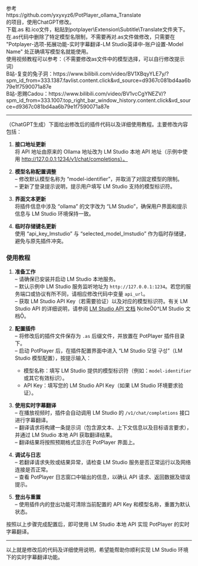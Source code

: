 
<br>
<br>参考
<br>https://github.com/yxyxyz6/PotPlayer_ollama_Translate
<br>的项目，使用ChatGPT修改。
<br>下载.as 和.ico文件，粘贴到potplayer\Extension\Subtitle\Translate文件夹下。
<br>在.as代码中删除了特定模型名限制，不需要再对.as文件做修改，只需要在 "Potplayer-选项-拓展功能-实时字幕翻译-LM Studio英译中-账户设置-Model Name" 处正确填写模型名就能使用。
<br>使用视频教程可以参考：（不需要修改as文件中的模型选择，可以自行修改提示词）
<br>B站-复变的兔子洞：https://www.bilibili.com/video/BV1XBqyYLE7y/?spm_id_from=333.1387.favlist.content.click&vd_source=d9367c081bd4aa6b79e1f7590071a87e
<br>B站-恩赐Cadou：https://www.bilibili.com/video/BV1vcCgYNEZV/?spm_id_from=333.1007.top_right_bar_window_history.content.click&vd_source=d9367c081bd4aa6b79e1f7590071a87e

------------------------------------------------------------------------------------------------------

（ChatGPT生成）下面给出修改后的插件代码以及详细使用教程。主要修改内容包括：

1. **接口地址更新**  
   将 API 地址由原来的 Ollama 地址改为 LM Studio 本地 API 地址（示例中使用 http://127.0.0.1:1234/v1/chat/completions）。

2. **模型名称配置调整**  
   – 修改默认模型名称为 “model-identifier”，并取消了对固定模型的限制。  
   – 更新了登录提示说明，提示用户填写 LM Studio 支持的模型标识符。

3. **界面文本更新**  
   将插件信息中涉及 “ollama” 的文字改为 “LM Studio”，确保用户界面和提示信息与 LM Studio 环境保持一致。

4. **临时存储键名更新**  
   使用 “api_key_lmstudio” 与 “selected_model_lmstudio” 作为临时存储键，避免与原先插件冲突。


### 使用教程

1. **准备工作**  
   – 请确保已安装并启动 LM Studio 本地服务。  
   – 默认示例中 LM Studio 服务监听地址为 `http://127.0.0.1:1234`。若您的服务端口或协议有所不同，请相应修改代码中变量 `api_url`。  
   – 获取 LM Studio API Key（若需要验证）以及对应的模型标识符。有关 LM Studio API 的详细说明，请参阅 [LM Studio API 文档](https://lm-studio.cn/docs/api/endpoints/openai) cite0†LM Studio 文档。

2. **配置插件**  
   – 将修改后的插件文件保存为 `.as` 后缀文件，并放置在 PotPlayer 插件目录下。  
   – 启动 PotPlayer 后，在插件配置界面中进入 “LM Studio 모델 구성”（LM Studio 模型配置），按提示输入：  
     - 模型名称：填写 LM Studio 提供的模型标识符（例如：`model-identifier` 或其它有效标识）。  
     - API Key：填写您的 LM Studio API Key（如果 LM Studio 环境要求验证）。

3. **使用实时字幕翻译**  
   – 在播放视频时，插件会自动调用 LM Studio 的 `/v1/chat/completions` 接口进行字幕翻译。  
   – 翻译请求将构建一条提示词（包含源文本、上下文信息以及目标语言要求），并通过 LM Studio 本地 API 获取翻译结果。  
   – 翻译结果将按照预期格式显示在 PotPlayer 界面上。

4. **调试与日志**  
   – 若翻译请求失败或结果异常，请检查 LM Studio 服务是否正常运行以及网络连接是否正常。  
   – 查看 PotPlayer 日志窗口中输出的信息，以确认 API 请求、返回数据及错误提示。

5. **登出与重置**  
   – 使用插件内的登出功能可清除当前配置的 API Key 和模型名称，重置为默认状态。

按照以上步骤完成配置后，即可使用 LM Studio 本地 API 实现 PotPlayer 的实时字幕翻译。

---

以上就是修改后的代码及详细使用说明，希望能帮助你顺利实现 LM Studio 环境下的实时字幕翻译功能。
